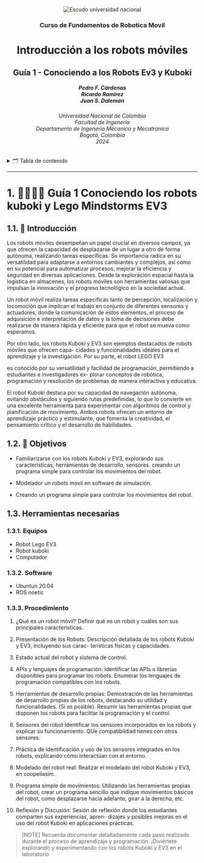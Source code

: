 
<div id="banner" align="center">
<img src="https://imgur.com/Eu2u9F4.png" alt="Escudo universidad nacional">

<h3>Curso de Fundamentos de Robotica Movil</h3>

<h1>Introducción a los robots móviles</h1>

<h2>Guía 1 - Conociendo a los Robots Ev3 y Kuboki</h2>


<h5>Pedro F. Cárdenas<br>
    Ricardo Ramirez<br>
    Juan S. Daleman</h5>

<h6>Universidad Nacional de Colombia<br>
    Facultad de Ingenería<br>
    Departamento de Ingeneria Mécanica y Mecatrónica<br>
    Bogotá, Colombia<br>
    2024</h6>
</div>

<details>
    <summary> 🗂️ Tabla de contenido</summary>

- [Guía 1 Conociendo los robots kuboki y Lego Mindstorms EV3](#guía-1-conociendo-los-robots-kuboki-y-lego-mindstorms-ev3)
  - [Kuboki](#kuboki)
  - [Lego EV3](#lego-ev3)
</details>

---

# 1. 🕵🏼🤖🚗 Guía 1 Conociendo los robots kuboki y Lego Mindstorms EV3 

## 1.1. 📖 Introducción

Los robots móviles desempeñan un papel crucial en diversos campos, ya que ofrecen la capacidad de
desplazarse de un lugar a otro de forma autónoma, realizando tareas específicas. Su importancia radica en
su versatilidad para adaptarse a entornos cambiantes y complejos, así como en su potencial para automatizar
procesos, mejorar la eficiencia y seguridad en diversas aplicaciones. Desde la exploración espacial hasta
la logística en almacenes, los robots móviles son herramientas valiosas que impulsan la innovación y el
progreso tecnológico en la sociedad actual.  

Un robot móvil realiza tareas especificas tanto de percepción, localización y locomoción que implican
el trabajo en conjunto de diferentes sensores y actuadores, donde la comunicación de estos elementos, el
proceso de adquisición e interpretación de datos y la toma de decisiones debe realizarse de manera rápida y
eficiente para que el robot se mueva como esperamos.

Por otro lado, los robots Kuboki y EV3 son ejemplos destacados de robots móviles que ofrecen capa-
cidades y funcionalidades ideales para el aprendizaje y la investigación. Por su parte, el robot LEGO EV3

es conocido por su versatilidad y facilidad de programación, permitiendo a estudiantes e investigadores ex-
plorar conceptos de robótica, programación y resolución de problemas de manera interactiva y educativa.

El robot Kuboki destaca por su capacidad de navegación autónoma, evitando obstáculos y siguiendo rutas
predefinidas, lo que lo convierte en una excelente herramienta para experimentar con algoritmos de control
y planificación de movimiento. Ambos robots ofrecen un entorno de aprendizaje práctico y estimulante, que
fomenta la creatividad, el pensamiento crítico y el desarrollo de habilidades.

## 1.2. 🎯 Objetivos

- Familiarizarse con los robots Kuboki y EV3, explorando sus características, herramientas de desarrollo, sensores. creando un programa simple para controlar los movimientos del robot.

- Modelador un robots movil en software de simulación.
- Creando un programa simple para controlar los movimientos del robot.


## 1.3. Herramientas necesarias

### 1.3.1. Equipos

- Robot Lego EV3
- Robot kuboki
- Computador

### 1.3.2. Software

- Ubuntun 20.04
- ROS noetic


### 1.3.3. Procedimiento 

1. ¿Qué es un robot móvil? Definir qué es un robot y cuáles son sus principales características.

2. Presentación de los Robots: Descripción detallada de los robots Kuboki y EV3, incluyendo sus carac-
terísticas físicas y capacidades.

3. Estado actual del robot y sistema de control.
4. APIs y lenguajes de programación: Identificar las APIs o librerías disponibles para programar los
robots. Enumerar los lenguajes de programación compatibles con los robots.
5. Herramientas de desarrollo propias: Demostración de las herramientas de desarrollo propias de los
robots, destacando su utilidad y funcionalidades. (Si es posible). Resumir las herramientas propias
que disponen los robots para facilitar la programación y el control.
6. Sensores del robot Identificar los sensores incorporados en los robots y explicar su funcionamiento.
QUe compatibildiad tienes con otros sensores.
7. Práctica de identificación y uso de los sensores integrados en los robots, explicando cómo interactúan
con el entorno.
8. Modelado del robot real: Realizar el modelado del robot Kuboki y EV3, en coopeliasim.
9. Programa simple de movimientos: Utilizando las herramientas propias del robot, crear un programa sencillo que indique movimientos básicos del robot, como desplazarse hacia adelante, girar a la derecha, etc.

10. Reflexión y Discusión: Sesión de reflexión donde los estudiantes comparten sus experiencias, apren-
dizajes y posibles mejoras en el uso del robot Kuboki en aplicaciones prácticas.


>[NOTE]
>Recuerda documentar detalladamente cada paso realizado durante el proceso de aprendizaje y
programación. ¡Diviértete explorando y experimentando con los robots Kuboki y EV3 en el laboratorio